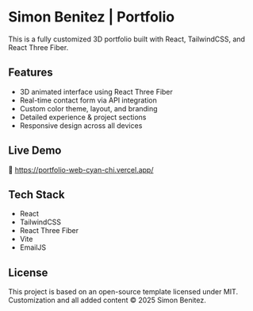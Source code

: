 # Simon Benitez | Portfolio

This is a fully customized 3D portfolio built with React, TailwindCSS, and React Three Fiber.


## Features
- 3D animated interface using React Three Fiber
- Real-time contact form via API integration
- Custom color theme, layout, and branding
- Detailed experience & project sections
- Responsive design across all devices

## Live Demo
🚀 https://portfolio-web-cyan-chi.vercel.app/

## Tech Stack
- React
- TailwindCSS
- React Three Fiber
- Vite
- EmailJS

## License
This project is based on an open-source template licensed under MIT.  
Customization and all added content © 2025 Simon Benitez.

